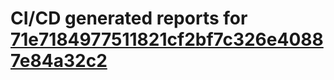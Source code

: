 # CI/CD generated reports for [71e7184977511821cf2bf7c326e40887e84a32c2](https://github.com/hydephp/develop/commit/71e7184977511821cf2bf7c326e40887e84a32c2)
